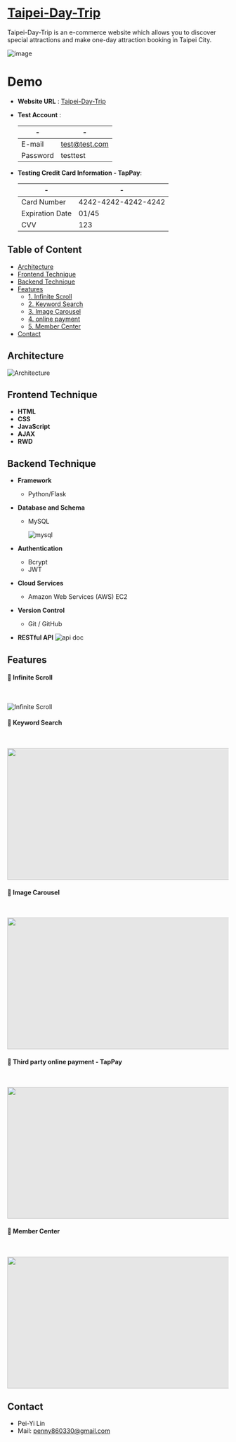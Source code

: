 # [Taipei-Day-Trip](http://54.92.74.234:3000/)

  Taipei-Day-Trip is an e-commerce website which allows you to discover special attractions and make one-day attraction booking in Taipei   City.
  
  ![image](https://user-images.githubusercontent.com/110281590/223017312-f14c859e-b7e4-4e46-a963-7535113238d9.png)

# Demo
* **Website URL** : [Taipei-Day-Trip](http://54.92.74.234:3000/)
* **Test Account** : 

  |-|-|
  | ------ | ------ |
  | E-mail | test@test.com |
  | Password | testtest |
* **Testing Credit Card Information - TapPay**:

  |-|-|
  | ------ | ------ |
  | Card Number | 4242-4242-4242-4242 |
  | Expiration Date | 01/45 |
  | CVV | 123 |
  
## Table of Content

- [Architecture](https://github.com/Penny0330/Taipei-Day-Trip#architecture)
- [Frontend Technique](https://github.com/Penny0330/Taipei-Day-Trip#frontend-technique)
- [Backend Technique](https://github.com/Penny0330/Taipei-Day-Trip#backend-technique)
- [Features](https://github.com/Penny0330/Taipei-Day-Trip#features)
    - [1. Infinite Scroll](https://github.com/Penny0330/Taipei-Day-Trip#-infinite-scroll)
    - [2. Keyword Search](https://github.com/Penny0330/Taipei-Day-Trip#-keyword-search)
    - [3. Image Carousel](https://github.com/Penny0330/Taipei-Day-Trip#-image-carousel)
    - [4. online payment](https://github.com/Penny0330/Taipei-Day-Trip#-third-party-online-payment---tappay)
    - [5. Member Center](https://github.com/Penny0330/Taipei-Day-Trip#-member-center)
- [Contact](https://github.com/Penny0330/Taipei-Day-Trip#contact)

## Architecture
![Architecture](https://user-images.githubusercontent.com/110281590/211182525-2725fb16-4c5d-42fc-9c8f-a8edf97a0e8a.png)

## Frontend Technique
* **HTML**
* **CSS**
* **JavaScript**
* **AJAX**
* **RWD**

## Backend Technique
* **Framework**
  * Python/Flask
  
* **Database and Schema**
  * MySQL
  
    ![mysql](https://user-images.githubusercontent.com/110281590/211184826-8c14d0e7-01c4-46bc-a2f2-680c0dd40cd3.png)
  
* **Authentication**
  * Bcrypt
  * JWT
  
* **Cloud Services**
  * Amazon Web Services (AWS) EC2
  
* **Version Control**
  * Git / GitHub
  
* **RESTful API**
![api doc](https://user-images.githubusercontent.com/110281590/211183167-7a6a06ce-972f-4fc0-af9a-d5de4e494344.png)

## Features
#### 🔔 Infinite Scroll

  <br />

  ![Infinite Scroll](https://user-images.githubusercontent.com/110281590/211184284-cfcbb353-601e-4f33-b1b8-89ab15c26625.gif)
  
#### 🔔 Keyword Search

  <br />

  <img style="display: block;-webkit-user-select: none;margin: auto;background-color: hsl(0, 0%, 90%); width: 542px;
    height: 300px;" src="https://user-images.githubusercontent.com/110281590/223014975-8ca751bc-4b8e-472a-b298-97c404915888.gif">
    
#### 🔔 Image Carousel

  <br />

  <img style="display: block;-webkit-user-select: none;margin: auto;background-color: hsl(0, 0%, 90%); width: 542px;
    height: 300px;" src="https://user-images.githubusercontent.com/110281590/223015308-ecc4e74f-69a0-46fb-8ddd-dcb709438d4f.gif">
    
#### 🔔 Third party online payment - TapPay

  <br />

  <img style="display: block;-webkit-user-select: none;margin: auto;background-color: hsl(0, 0%, 90%); width: 542px;
    height: 300px;" src="https://user-images.githubusercontent.com/110281590/223015434-d3c4ce75-1b7c-4232-b01d-bfa0affd9587.gif">
 
#### 🔔 Member Center

  <br />

   <img style="display: block;-webkit-user-select: none;margin: auto;background-color: hsl(0, 0%, 90%); width: 542px;
    height: 300px;" src="https://user-images.githubusercontent.com/110281590/223015598-b5a6ca72-215f-4a3c-82d9-59c524889f70.png">

## Contact

-   Pei-Yi Lin
-   Mail: penny860330@gmail.com



